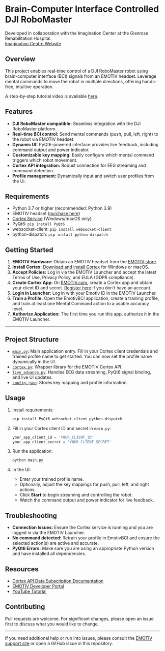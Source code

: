 # Brain-Computer Interface Controlled DJI RoboMaster

Developed in collaboration with the Imagination Center at the Glenrose Rehabilitation Hospital.  
[Imagination Centre Website](https://www.imagination-centre.ca/)

## Overview

This project enables real-time control of a DJI RoboMaster robot using brain-computer interface (BCI) signals from an EMOTIV headset. Leverage mental commands to move the robot in multiple directions, offering hands-free, intuitive operation.

A step-by-step tutorial video is available [here](https://www.youtube.com/watch?v=9G00Tl1ymNI).

## Features

- **DJI RoboMaster compatible:** Seamless integration with the DJI RoboMaster platform.
- **Real-time BCI control:** Send mental commands (push, pull, left, right) to the robot via EMOTIV headset.
- **Dynamic UI:** PyQt6-powered interface provides live feedback, including command output and power indicator.
- **Customizable key mapping:** Easily configure which mental command triggers which robot movement.
- **Cortex API integration:** Robust connection for EEG streaming and command detection.
- **Profile management:** Dynamically input and switch user profiles from the UI.

## Requirements

- Python 3.7 or higher (recommended: Python 3.9)
- EMOTIV headset ([purchase here](https://www.emotiv.com/))
- [Cortex Service](https://www.emotiv.com/developer/) (Windows/macOS only)
- PyQt6: `pip install PyQt6`
- websocket-client: `pip install websocket-client`
- python-dispatch: `pip install python-dispatch`

## Getting Started

1. **EMOTIV Hardware:** Obtain an EMOTIV headset from the [EMOTIV store](https://www.emotiv.com/).
2. **Install Cortex:** [Download and install Cortex](https://www.emotiv.com/developer/) for Windows or macOS.
3. **Accept Policies:** Log in via the EMOTIV Launcher and accept the latest Terms of Use, Privacy Policy, and EULA (GDPR compliance).
4. **Create Cortex App:** On [EMOTIV.com](https://www.emotiv.com/my-account/cortex-apps/), create a Cortex app and obtain your client ID and secret. [Register here](https://id.emotivcloud.com/eoidc/account/registration/) if you don't have an account.
5. **Login in Launcher:** Log in with your Emotiv ID in the EMOTIV Launcher.
6. **Train a Profile:** Open the EmotivBCI application, create a training profile, and train at least one Mental Command action to a usable accuracy level.
7. **Authorize Application:** The first time you run this app, authorize it in the EMOTIV Launcher.

---

## Project Structure

- [`main.py`](./main.py): Main application entry. Fill in your Cortex client credentials and trained profile name to get started. You can now set the profile name dynamically in the UI.
- [`cortex.py`](./cortex.py): Wrapper library for the EMOTIV Cortex API.
- [`live_advance.py`](./live_advance.py): Handles EEG data streaming, PyQt6 signal binding, and live UI updates.
- [`config.json`](./config.json): Stores key mapping and profile information.

## Usage

1. Install requirements:
    ```bash
    pip install PyQt6 websocket-client python-dispatch
    ```
2. Fill in your Cortex client ID and secret in `main.py`:
    ```python
    your_app_client_id = 'YOUR_CLIENT_ID'
    your_app_client_secret = 'YOUR_CLIENT_SECRET'
    ```
3. Run the application:
    ```bash
    python main.py
    ```

4. In the UI:
    - Enter your trained profile name.
    - Optionally, adjust the key mappings for push, pull, left, and right actions.
    - Click **Start** to begin streaming and controlling the robot.
    - Watch the command output and power indicator for live feedback.

## Troubleshooting

- **Connection Issues:** Ensure the Cortex service is running and you are logged in via the EMOTIV Launcher.
- **No command detected:** Retrain your profile in EmotivBCI and ensure the selected action(s) are active and accurate.
- **PyQt6 Errors:** Make sure you are using an appropriate Python version and have installed all dependencies.

## Resources

- [Cortex API Data Subscription Documentation](https://emotiv.gitbook.io/cortex-api/data-subscription)
- [EMOTIV Developer Portal](https://www.emotiv.com/developer/)
- [YouTube Tutorial](https://www.youtube.com/watch?v=9G00Tl1ymNI)

## Contributing

Pull requests are welcome. For significant changes, please open an issue first to discuss what you would like to change.

---

If you need additional help or run into issues, please consult the [EMOTIV support site](https://www.emotiv.com/pages/contact) or open a GitHub issue in this repository.
